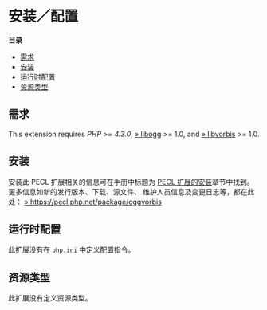 安装／配置
==========

**目录**

-   [需求](/oggvorbis/setup.html#需求)
-   [安装](/oggvorbis/setup.html#安装)
-   [运行时配置](/oggvorbis/setup.html#运行时配置)
-   [资源类型](/oggvorbis/setup.html#资源类型)

需求
----

This extension requires *PHP \>= 4.3.0*,
<a href="http://www.vorbis.com/setup/" class="link external">» libogg</a>
\>= 1.0, and
<a href="http://www.vorbis.com/setup/" class="link external">» libvorbis</a>
\>= 1.0.

安装
----

安装此 PECL 扩展相关的信息可在手册中标题为
<a href="/install/pecl.html" class="link">PECL 扩展的安装</a>章节中找到。更多信息如新的发行版本、下载、源文件、
维护人员信息及变更日志等，都在此处：
<a href="https://pecl.php.net/package/oggvorbis" class="link external">» https://pecl.php.net/package/oggvorbis</a>

运行时配置
----------

此扩展没有在 `php.ini` 中定义配置指令。

资源类型
--------

此扩展没有定义资源类型。

